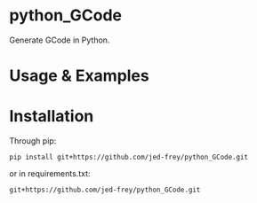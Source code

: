 # python_GCode

Generate GCode in Python.

# Usage & Examples


# Installation

Through pip:

    pip install git+https://github.com/jed-frey/python_GCode.git

or in requirements.txt:

    git+https://github.com/jed-frey/python_GCode.git
